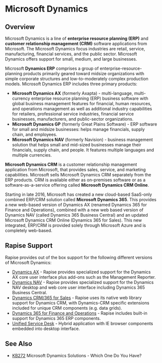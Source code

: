# Microsoft Dynamics

## Overview

Microsoft Dynamics is a line of **enterprise resource planning (ERP)** and **customer relationship management (CRM)** software applications from Microsoft. The Microsoft Dynamics focus industries are retail, service, manufacturing, financial services, and the public sector. Microsoft Dynamics offers support for small, medium, and large businesses.

Microsoft **Dynamics ERP** comprises a group of enterprise-resource-planning products primarily geared toward midsize organizations with simple corporate structures and low-to-moderately complex production models. Microsoft Dynamics ERP includes three primary products:

- **Microsoft Dynamics AX** (formerly Axapta) - multi-language, multi-currency enterprise resource planning (ERP) business software with global business management features for financial, human resources, and operations management as well as additional industry capabilities for retailers, professional service industries, financial service businesses, manufacturers, and public-sector organizations.
- **Microsoft Dynamics GP** (formerly Great Plains Software) - ERP software for small and midsize businesses: helps manage financials, supply chain, and employees.
- **Microsoft Dynamics NAV** (formerly Navision) - business management solution that helps small and mid-sized businesses manage their financials, supply chain, and people. It features multiple languages and multiple currencies.

**Microsoft Dynamics CRM** is a customer relationship management application from Microsoft, that provides sales, service, and marketing capabilities. Microsoft sells Microsoft Dynamics CRM separately from the ERP products. CRM is available either as on-premises software or as a software-as-a-service offering called **Microsoft Dynamics CRM Online**.

Starting in late 2016, Microsoft has created a new cloud-based SaaS-only combined ERP/CRM solution called **Microsoft Dynamics 365**. This provides a new web-based version of Dynamics AX (renamed Dynamics 365 for Finance and Operations), combined with a new web based version of Dynamics NAV (called Dynamics 365 Business Central) and an updated Microsoft Dynamics CRM Online (Dynamics 365 for Sales). This new integrated, ERP/CRM is provided solely through Microsoft Azure and is completely web-based.

## Rapise Support

Rapise provides out of the box support for the following different versions of Microsoft Dynamics:

- [Dynamics AX](dynamics_ax.md) - Rapise provides specialized support for the Dynamics AX core user interface plus add-ons such as the Management Reporter.
- [Dynamics NAV](dynamics_nav.md) - Rapise provides specialized support for the Dynamics NAV desktop and web core user interface including Dynamics 365 Business Central.
- [Dynamics CRM/365 for Sales](dynamics_crm.md) - Rapise uses its native web library support for Dynamics CRM, with Dynamics-CRM specific extensions included for unique CRM components (e.g. data grids).
- [Dynamics 365 for Finance and Operations](dynamics_365.md) - Rapise includes built-in support for Dynamics 365 ERP components.
- [Unified Service Desk](unified_service_desk.md) - Hybrid application with IE browser components embedded into desktop interface.

## See Also

- [KB272](https://www.inflectra.com/Support/KnowledgeBase/KB272.aspx) Microsoft Dynamics Solutions - Which One Do You Have?
